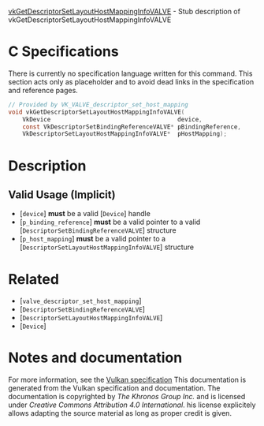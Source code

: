 [vkGetDescriptorSetLayoutHostMappingInfoVALVE](https://www.khronos.org/registry/vulkan/specs/1.3-extensions/man/html/vkGetDescriptorSetLayoutHostMappingInfoVALVE.html) - Stub description of vkGetDescriptorSetLayoutHostMappingInfoVALVE

# C Specifications
There is currently no specification language written for this command.
This section acts only as placeholder and to avoid dead links in the
specification and reference pages.
```c
// Provided by VK_VALVE_descriptor_set_host_mapping
void vkGetDescriptorSetLayoutHostMappingInfoVALVE(
    VkDevice                                    device,
    const VkDescriptorSetBindingReferenceVALVE* pBindingReference,
    VkDescriptorSetLayoutHostMappingInfoVALVE*  pHostMapping);
```

# Description
## Valid Usage (Implicit)
-  [`device`] **must**  be a valid [`Device`] handle
-  [`p_binding_reference`] **must**  be a valid pointer to a valid [`DescriptorSetBindingReferenceVALVE`] structure
-  [`p_host_mapping`] **must**  be a valid pointer to a [`DescriptorSetLayoutHostMappingInfoVALVE`] structure

# Related
- [`valve_descriptor_set_host_mapping`]
- [`DescriptorSetBindingReferenceVALVE`]
- [`DescriptorSetLayoutHostMappingInfoVALVE`]
- [`Device`]

# Notes and documentation
For more information, see the [Vulkan specification](https://www.khronos.org/registry/vulkan/specs/1.3-extensions/html/vkspec.html)
This documentation is generated from the Vulkan specification and documentation.
The documentation is copyrighted by *The Khronos Group Inc.* and is licensed under *Creative Commons Attribution 4.0 International*.
his license explicitely allows adapting the source material as long as proper credit is given.
        